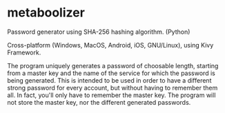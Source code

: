 # metaboolizer
Password generator using SHA-256 hashing algorithm. (Python)

Cross-platform (Windows, MacOS, Android, iOS, GNU/Linux), using Kivy Framework.

The program uniquely generates a password of choosable length, starting from a master key and the name of the service for which the password 
  is being generated. This is intended to be used in order to have a different strong password for every account, but without
  having to remember them all. In fact, you'll only have to remember the master key.
  The program will not store the master key, nor the different generated passwords.
